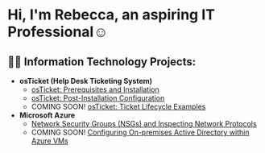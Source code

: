 <h1>Hi, I'm Rebecca, an aspiring IT Professional</a>☺</h1>

<h2>👨‍💻 Information Technology Projects:</h2>

- <b>osTicket (Help Desk Ticketing System)</b>
  - [osTicket: Prerequisites and Installation](https://github.com/RebeccaWells3/osticket-prereqs)
  - [osTicket: Post-Installation Configuration](https://github.com/RebeccaWells3/post-install-config)
  - COMING SOON! [osTicket: Ticket Lifecycle Examples](https://github.com/RebeccaWells3/ticket-lifecycle)
- <b>Microsoft Azure</b>
  - [Network Security Groups (NSGs) and Inspecting Network Protocols](https://github.com/RebeccaWells3/azure-network-protocols)
  - COMING SOON! [Configuring On-premises Active Directory within Azure VMs](https://github.com/RebeccaWells3/configure-ad)


